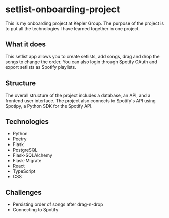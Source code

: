 # setlist-onboarding-project

This is my onboarding project at Kepler Group.
The purpose of the project is to put all the technologies I have learned together in one project.

## What it does

This setlist app allows you to create setlists, add songs, drag and drop the songs to change the order.
You can also login through Spotify OAuth and export setlists as Spotify playlists.

## Structure

The overall structure of the project includes a database, an API, and a frontend user interface.
The project also connects to Spotify's API using Spotipy, a Python SDK for the Spotify API.

## Technologies

* Python
* Poetry
* Flask
* PostgreSQL
* Flask-SQLAlchemy
* Flask-Migrate
* React
* TypeScript
* CSS

## Challenges
* Persisting order of songs after drag-n-drop
* Connecting to Spotify

